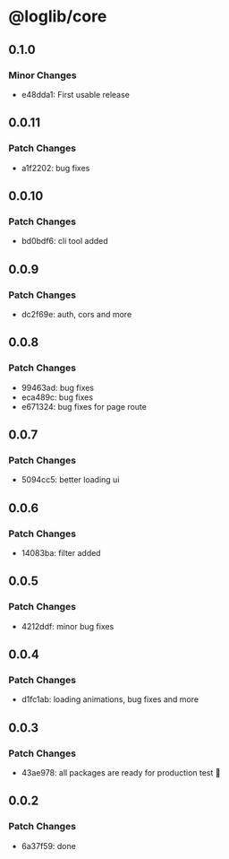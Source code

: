 # @loglib/core

## 0.1.0

### Minor Changes

- e48dda1: First usable release

## 0.0.11

### Patch Changes

- a1f2202: bug fixes

## 0.0.10

### Patch Changes

- bd0bdf6: cli tool added

## 0.0.9

### Patch Changes

- dc2f69e: auth, cors and more

## 0.0.8

### Patch Changes

- 99463ad: bug fixes
- eca489c: bug fixes
- e671324: bug fixes for page route

## 0.0.7

### Patch Changes

- 5094cc5: better loading ui

## 0.0.6

### Patch Changes

- 14083ba: filter added

## 0.0.5

### Patch Changes

- 4212ddf: minor bug fixes

## 0.0.4

### Patch Changes

- d1fc1ab: loading animations, bug fixes and more

## 0.0.3

### Patch Changes

- 43ae978: all packages are ready for production test 🚀

## 0.0.2

### Patch Changes

- 6a37f59: done
